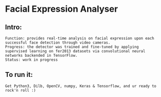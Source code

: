 # Facial Expression Analyser

## Intro:
    Function: provides real-time analysis on facial expression upon each successful face detection through video cameras.
    Progress: the detector was trained and fine-tuned by applying supervised learning on fer2013 datasets via convolutional neural networks backended in TensorFlow.
    Status: work in progress
    
## To run it:
    Get Python3, Dilb, OpenCV, numpy, Keras & Tensorflow, and ur ready to rock'n roll :)


        
        
